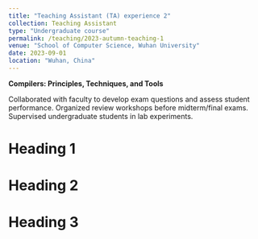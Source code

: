 ```yaml
---
title: "Teaching Assistant (TA) experience 2"
collection: Teaching Assistant
type: "Undergraduate course"
permalink: /teaching/2023-autumn-teaching-1
venue: "School of Computer Science, Wuhan University"
date: 2023-09-01
location: "Wuhan, China"
---
```


**Compilers: Principles, Techniques, and Tools**

Collaborated with faculty to develop exam questions and assess student performance.
Organized review workshops before midterm/final exams.
Supervised undergraduate students in lab experiments.

Heading 1
======

Heading 2
======

Heading 3
======
